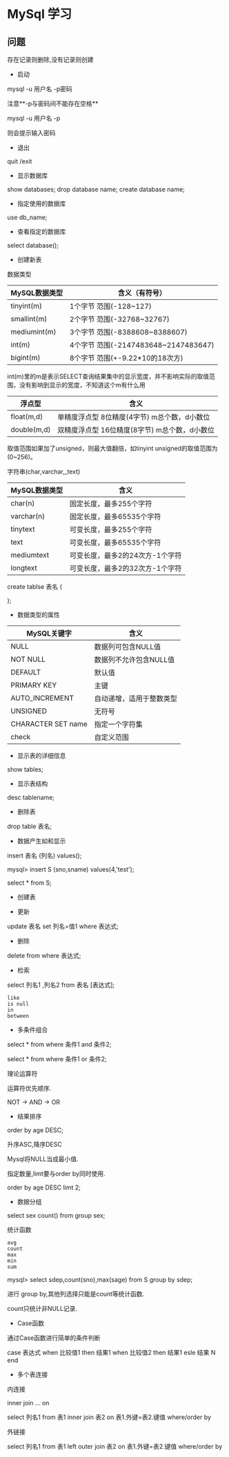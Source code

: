 # MySql 学习

## 问题

存在记录则删除,没有记录则创建

- 启动

mysql -u 用户名 -p密码

注意**-p与密码间不能存在空格**


mysql -u 用户名 -p

则会提示输入密码


- 退出 

quit /exit

- 显示数据库

show databases;
drop database name;
create database name;

- 指定使用的数据库 

use db_name;

- 查看指定的数据库 

select database();

- 创建新表

数据类型

MySQL数据类型	| 含义（有符号）
---|  ----
tinyint(m)	|1个字节  范围(-128~127)
smallint(m)|	2个字节  范围(-32768~32767)
mediumint(m)|	3个字节  范围(-8388608~8388607)
int(m)	|4个字节  范围(-2147483648~2147483647)
bigint(m)|	8个字节  范围(+-9.22*10的18次方)

int(m)里的m是表示SELECT查询结果集中的显示宽度，并不影响实际的取值范围，没有影响到显示的宽度，不知道这个m有什么用


浮点型	| 含义
---|  ----
float(m,d)	|单精度浮点型     8位精度(4字节)     m总个数，d小数位
double(m,d)	| 双精度浮点型    16位精度(8字节)    m总个数，d小数位

取值范围如果加了unsigned，则最大值翻倍，如tinyint unsigned的取值范围为(0~256)。




字符串(char,varchar,_text)


MySQL数据类型	| 含义
---|  ----
char(n)	| 固定长度，最多255个字符
varchar(n)	| 固定长度，最多65535个字符
tinytext	| 可变长度，最多255个字符
text	| 可变长度，最多65535个字符
mediumtext	| 可变长度，最多2的24次方-1个字符
longtext| 	可变长度，最多2的32次方-1个字符

create tablse 表名 (



);


- 数据类型的属性

MySQL关键字	| 含义
--- |  ----
NULL	 | 数据列可包含NULL值
NOT NULL | 	数据列不允许包含NULL值
DEFAULT	 | 默认值
PRIMARY KEY	 | 主键
AUTO_INCREMENT	 | 自动递增，适用于整数类型
UNSIGNED	 | 无符号
CHARACTER SET name	 | 指定一个字符集
check | 自定义范围


- 显示表的详细信息

show tables;

- 显示表结构

desc tablename;

- 删除表

drop table  表名;

- 数据产生如和显示

insert 表名 (列名) values();

mysql> insert S (sno,sname) values(4,'test');

select * from S;

- 创建表

- 更新

update 表名 set 列名=值1  where 表达式;

- 删除

delete from where 表达式;

- 检索

select  列名1 ,列名2 from 表名 [表达式];

```
like
is null
in
between 
```

- 多条件组合

select * from where 条件1 and 条件2;

select * from where 条件1 or 条件2;

理论运算符

运算符优先顺序.

NOT -> AND -> OR

- 结果排序

order by age DESC;

升序ASC,降序DESC

Mysql将NULL当成最小值.

指定数量,limt要与order by同时使用.

order by age DESC limt 2;

- 数据分组


select  sex  count() from group sex;


统计函数

```
avg
count
max
min
sum
```

mysql> select sdep,count(sno),max(sage)  from S group by sdep;

进行 group by,其他列选择只能是count等统计函数.

count只统计非NULL记录.


- Case函数

通过Case函数进行简单的条件判断

case 表达式
	when 比较值1 then 结果1
	when 比较值2 then 结果1
	esle 结果 N
end


- 多个表连接

内连接

inner join ... on

select 列名1  from 表1 
inner join 表2
on 表1.外键=表2.键值
where/order by


外链接

select 列名1  from 表1 
left outer join  表2
on 表1.外键=表2.键值
where/order by


















